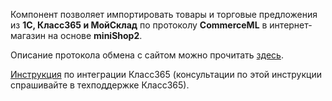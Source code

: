 Компонент позволяет импортировать товары и торговые предложения из **1С, Класс365 и МойСклад** по протоколу **CommerceML**
в интернет-магазин на основе **miniShop2**. 

Описание протокола обмена с сайтом можно прочитать [здесь][1].

[Инструкция][2] по интеграции Класс365 (консультации по этой инструкции спрашивайте в техподдержке Класс365).

[1]: http://v8.1c.ru/edi/edi_stnd/131/#1
[2]: http://class365.ru/help/modx